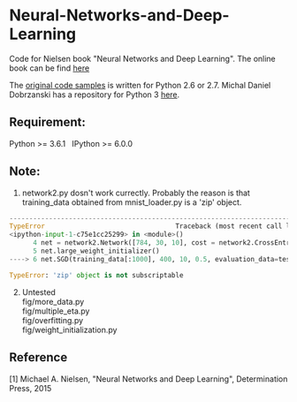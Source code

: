 # Neural-Networks-and-Deep-Learning
Code for Nielsen book "Neural Networks and Deep Learning". The online book can be find [here](http://neuralnetworksanddeeplearning.com/)

The [original code samples](https://github.com/mnielsen/neural-networks-and-deep-learning) is written for Python 2.6 or 2.7. Michal Daniel Dobrzanski has a repository for Python 3 [here](https://github.com/MichalDanielDobrzanski/DeepLearningPython35).

## Requirement:
Python >= 3.6.1  
IPython >= 6.0.0

## Note:
1. network2.py dosn't work currectly. Probably the reason is that training_data obtained from mnist_loader.py is a 'zip' object.

```python
---------------------------------------------------------------------------
TypeError                                 Traceback (most recent call last)
<ipython-input-1-c75e1cc25299> in <module>()
      4 net = network2.Network([784, 30, 10], cost = network2.CrossEntropyCost)
      5 net.large_weight_initializer()
----> 6 net.SGD(training_data[:1000], 400, 10, 0.5, evaluation_data=test_data, lmbda = 0.1, monitor_evaluation_cost=True, monitor_evaluation_accuracy=True, monitor_training_cost=True, monitor_training_accuracy=True)

TypeError: 'zip' object is not subscriptable
```

2. Untested    
  fig/more_data.py    
  fig/multiple_eta.py    
  fig/overfitting.py    
  fig/weight_initialization.py    

## Reference
[1] Michael A. Nielsen, "Neural Networks and Deep Learning", Determination Press, 2015 




